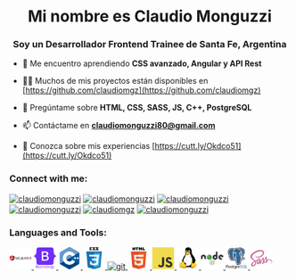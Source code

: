 <h1 align="center">Mi nombre es Claudio Monguzzi</h1>
<h3 align="center">Soy un Desarrollador Frontend Trainee de Santa Fe, Argentina</h3>

- 🌱 Me encuentro aprendiendo **CSS avanzado, Angular y API Rest**

- 👨‍💻 Muchos de mis proyectos están disponibles en [https://github.com/claudiomgz](https://github.com/claudiomgz)

- 💬 Pregúntame sobre **HTML, CSS, SASS, JS, C++, PostgreSQL**

- 📫 Contáctame en **claudiomonguzzi80@gmail.com**

- 📄 Conozca sobre mis experiencias [https://cutt.ly/Okdco51](https://cutt.ly/Okdco51)

<h3 align="left">Connect with me:</h3>
<p align="left">
<a href="https://codepen.io/claudiomonguzzi" target="blank"><img align="center" src="https://cdn.jsdelivr.net/npm/simple-icons@3.0.1/icons/codepen.svg" alt="claudiomonguzzi" height="30" width="40" /></a>
<a href="https://twitter.com/claudiomonguzzi" target="blank"><img align="center" src="https://cdn.jsdelivr.net/npm/simple-icons@3.0.1/icons/twitter.svg" alt="claudiomonguzzi" height="30" width="40" /></a>
<a href="https://linkedin.com/in/claudiomonguzzi" target="blank"><img align="center" src="https://cdn.jsdelivr.net/npm/simple-icons@3.0.1/icons/linkedin.svg" alt="claudiomonguzzi" height="30" width="40" /></a>
<a href="https://fb.com/claudiomonguzzi" target="blank"><img align="center" src="https://cdn.jsdelivr.net/npm/simple-icons@3.0.1/icons/facebook.svg" alt="claudiomonguzzi" height="30" width="40" /></a>
<a href="https://instagram.com/claudiomgz" target="blank"><img align="center" src="https://cdn.jsdelivr.net/npm/simple-icons@3.0.1/icons/instagram.svg" alt="claudiomgz" height="30" width="40" /></a>
<a href="https://www.youtube.com/c/claudiomonguzzi" target="blank"><img align="center" src="https://cdn.jsdelivr.net/npm/simple-icons@3.0.1/icons/youtube.svg" alt="claudiomonguzzi" height="30" width="40" /></a>
</p>

<h3 align="left">Languages and Tools:</h3>
<p align="left"> <a href="https://angular.io" target="_blank"> <img src="https://raw.githubusercontent.com/devicons/devicon/master/icons/angularjs/angularjs-original-wordmark.svg" alt="angularjs" width="40" height="40"/> </a> <a href="https://getbootstrap.com" target="_blank"> <img src="https://raw.githubusercontent.com/devicons/devicon/master/icons/bootstrap/bootstrap-plain-wordmark.svg" alt="bootstrap" width="40" height="40"/> </a> <a href="https://www.w3schools.com/cpp/" target="_blank"> <img src="https://raw.githubusercontent.com/devicons/devicon/master/icons/cplusplus/cplusplus-original.svg" alt="cplusplus" width="40" height="40"/> </a> <a href="https://www.w3schools.com/css/" target="_blank"> <img src="https://raw.githubusercontent.com/devicons/devicon/master/icons/css3/css3-original-wordmark.svg" alt="css3" width="40" height="40"/> </a> <a href="https://git-scm.com/" target="_blank"> <img src="https://www.vectorlogo.zone/logos/git-scm/git-scm-icon.svg" alt="git" width="40" height="40"/> </a> <a href="https://www.w3.org/html/" target="_blank"> <img src="https://raw.githubusercontent.com/devicons/devicon/master/icons/html5/html5-original-wordmark.svg" alt="html5" width="40" height="40"/> </a> <a href="https://developer.mozilla.org/en-US/docs/Web/JavaScript" target="_blank"> <img src="https://raw.githubusercontent.com/devicons/devicon/master/icons/javascript/javascript-original.svg" alt="javascript" width="40" height="40"/> </a> <a href="https://www.linux.org/" target="_blank"> <img src="https://raw.githubusercontent.com/devicons/devicon/master/icons/linux/linux-original.svg" alt="linux" width="40" height="40"/> </a> <a href="https://nodejs.org" target="_blank"> <img src="https://raw.githubusercontent.com/devicons/devicon/master/icons/nodejs/nodejs-original-wordmark.svg" alt="nodejs" width="40" height="40"/> </a> <a href="https://www.postgresql.org" target="_blank"> <img src="https://raw.githubusercontent.com/devicons/devicon/master/icons/postgresql/postgresql-original-wordmark.svg" alt="postgresql" width="40" height="40"/> </a> <a href="https://sass-lang.com" target="_blank"> <img src="https://raw.githubusercontent.com/devicons/devicon/master/icons/sass/sass-original.svg" alt="sass" width="40" height="40"/> </a> </p>

